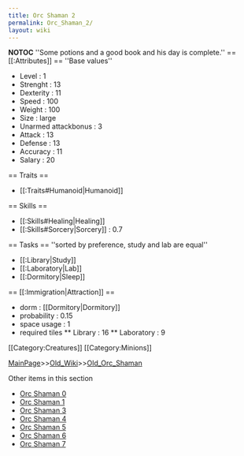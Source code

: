 ```yaml
---
title: Orc Shaman 2
permalink: Orc_Shaman_2/
layout: wiki
---
```

__NOTOC__
''Some potions and a good book and his day is complete.''
== [[:Attributes]] ==
''Base values''
* Level : 1
* Strenght : 13
* Dexterity : 11
* Speed : 100
* Weight : 100
* Size : large
* Unarmed attackbonus : 3
* Attack : 13
* Defense : 13
* Accuracy : 11
* Salary : 20

== Traits ==
* [[:Traits#Humanoid|Humanoid]]

== Skills ==
* [[:Skills#Healing|Healing]]
* [[:Skills#Sorcery|Sorcery]] : 0.7

== Tasks ==
''sorted by preference, study and lab are equal''
* [[:Library|Study]]
* [[:Laboratory|Lab]]
* [[:Dormitory|Sleep]]

== [[:Immigration|Attraction]] ==
* dorm : [[Dormitory|Dormitory]]
* probability : 0.15
* space usage : 1
* required tiles
** Library : 16
** Laboratory : 9

[[Category:Creatures]]
[[Category:Minions]]

[MainPage](/keeperrl_wiki/ "wikilink")>>[Old_Wiki](/keeperrl_wiki/Old_Wiki "wikilink")>>[Old_Orc_Shaman](/keeperrl_wiki/Old_Orc_Shaman "wikilink")

Other items in this section
-    [Orc Shaman 0](/keeperrl_wiki/Orc_Shaman_0 "wikilink")
-    [Orc Shaman 1](/keeperrl_wiki/Orc_Shaman_1 "wikilink")
-    [Orc Shaman 3](/keeperrl_wiki/Orc_Shaman_3 "wikilink")
-    [Orc Shaman 4](/keeperrl_wiki/Orc_Shaman_4 "wikilink")
-    [Orc Shaman 5](/keeperrl_wiki/Orc_Shaman_5 "wikilink")
-    [Orc Shaman 6](/keeperrl_wiki/Orc_Shaman_6 "wikilink")
-    [Orc Shaman 7](/keeperrl_wiki/Orc_Shaman_7 "wikilink")
